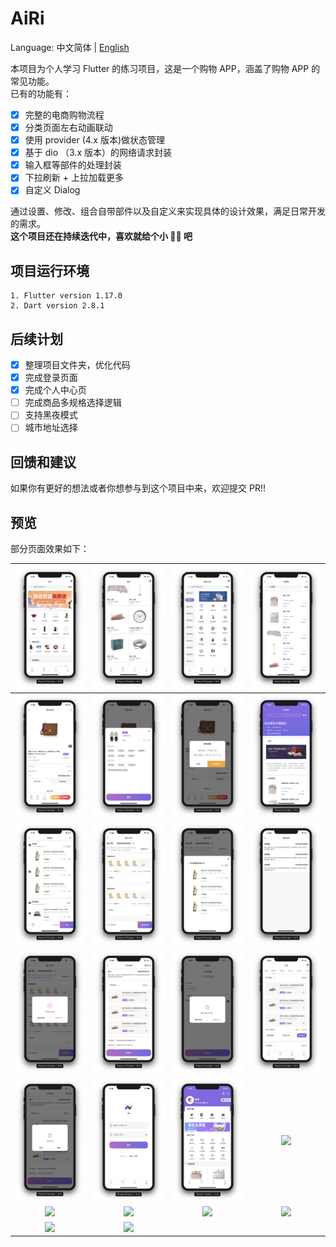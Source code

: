 # AiRi

Language: 中文简体 | [English](README-EN.md)

本项目为个人学习 Flutter 的练习项目，这是一个购物 APP，涵盖了购物 APP 的常见功能。  
已有的功能有：

- [x] 完整的电商购物流程
- [x] 分类页面左右动画联动
- [x] 使用 provider (4.x 版本)做状态管理
- [x] 基于 dio （3.x 版本）的网络请求封装
- [x] 输入框等部件的处理封装
- [x] 下拉刷新 + 上拉加载更多
- [x] 自定义 Dialog

通过设置、修改、组合自带部件以及自定义来实现具体的设计效果，满足日常开发的需求。  
**这个项目还在持续迭代中，喜欢就给个小 🌟🌟 吧**

## 项目运行环境

```
1. Flutter version 1.17.0
2. Dart version 2.8.1
```

## 后续计划

- [x] 整理项目文件夹，优化代码
- [x] 完成登录页面
- [x] 完成个人中心页
- [ ] 完成商品多规格选择逻辑
- [ ] 支持黑夜模式
- [ ] 城市地址选择

## 回馈和建议

如果你有更好的想法或者你想参与到这个项目中来，欢迎提交 PR!!

## 预览

部分页面效果如下：

| ![](./screenshot/Screenshot_1.png)  | ![](./screenshot/Screenshot_2.png)  | ![](./screenshot/Screenshot_3.png)  | ![](./screenshot/Screenshot_4.png)  |
| :---------------------------------: | :---------------------------------: | :---------------------------------: | :---------------------------------: |
| ![](./screenshot/Screenshot_5.png)  | ![](./screenshot/Screenshot_6.png)  | ![](./screenshot/Screenshot_7.png)  | ![](./screenshot/Screenshot_8.png)  |
| ![](./screenshot/Screenshot_9.png)  | ![](./screenshot/Screenshot_10.png) | ![](./screenshot/Screenshot_11.png) | ![](./screenshot/Screenshot_12.png) |
| ![](./screenshot/Screenshot_13.png) | ![](./screenshot/Screenshot_14.png) | ![](./screenshot/Screenshot_17.png) | ![](./screenshot/Screenshot_18.png) |
| ![](./screenshot/Screenshot_15.png) | ![](./screenshot/Screenshot_19.png) | ![](./screenshot/Screenshot_20.png) | ![](./screenshot/Screenshot_21.png) |
| ![](./screenshot/Screenshot_22.jpg) | ![](./screenshot/Screenshot_23.jpg) | ![](./screenshot/Screenshot_24.jpg) | ![](./screenshot/Screenshot_25.jpg) |
| ![](./screenshot/Screenshot_26.jpg) | ![](./screenshot/Screenshot_27.jpg) |                                     |                                     |
